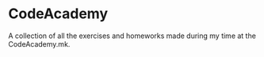 # CodeAcademy

A collection of all the exercises and homeworks made during my time at the CodeAcademy.mk.


